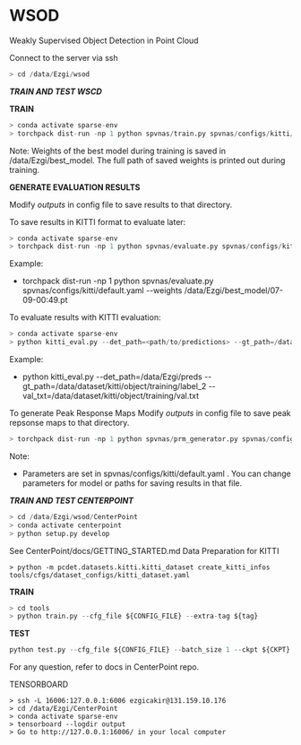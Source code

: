 # WSOD

Weakly Supervised Object Detection in Point Cloud

Connect to the server via ssh 
```python 
> cd /data/Ezgi/wsod
```
_**TRAIN AND TEST WSCD**_

**TRAIN** 
```python 
> conda activate sparse-env
> torchpack dist-run -np 1 python spvnas/train.py spvnas/configs/kitti/default.yaml
```
Note: Weights of the best model during training is saved in /data/Ezgi/best_model. The full path of saved weights is printed out during training.

**GENERATE EVALUATION RESULTS**

Modify _outputs_ in config file to save results to that directory.

To save results in KITTI format to evaluate later:
```python 
> conda activate sparse-env
> torchpack dist-run -np 1 python spvnas/evaluate.py spvnas/configs/kitti/default.yaml --weights <path/to/weights>
```
Example:
- torchpack dist-run -np 1 python spvnas/evaluate.py spvnas/configs/kitti/default.yaml --weights /data/Ezgi/best_model/07-09-00:49.pt

To evaluate results with KITTI evaluation:
```python 
> conda activate sparse-env
> python kitti_eval.py --det_path=<path/to/predictions> --gt_path=/data/dataset/kitti/object/training/label_2 --val_txt=/data/dataset/kitti/object/training/val.txt
```

Example:
- python kitti_eval.py --det_path=/data/Ezgi/preds --gt_path=/data/dataset/kitti/object/training/label_2 --val_txt=/data/dataset/kitti/object/training/val.txt

To generate Peak Response Maps
Modify _outputs_ in config file to save peak repsonse maps to that directory. 
```python 
> torchpack dist-run -np 1 python spvnas/prm_generator.py spvnas/configs/kitti/default.yaml --weights <path/to/weights>
```

Note:
- Parameters are set in spvnas/configs/kitti/default.yaml . You can change parameters for model or paths for saving results in that file.


_**TRAIN AND TEST CENTERPOINT**_
```python 
> cd /data/Ezgi/wsod/CenterPoint
> conda activate centerpoint
> python setup.py develop
```

See CenterPoint/docs/GETTING_STARTED.md Data Preparation for KITTI

```
> python -m pcdet.datasets.kitti.kitti_dataset create_kitti_infos tools/cfgs/dataset_configs/kitti_dataset.yaml
```

**TRAIN**
```python 
> cd tools
> python train.py --cfg_file ${CONFIG_FILE} --extra-tag ${tag}
```

**TEST**
```python 
python test.py --cfg_file ${CONFIG_FILE} --batch_size 1 --ckpt ${CKPT}
```

For any question, refer to docs in CenterPoint repo.

TENSORBOARD

```
> ssh -L 16006:127.0.0.1:6006 ezgicakir@131.159.10.176
> cd /data/Ezgi/CenterPoint
> conda activate sparse-env
> tensorboard --logdir output
> Go to http://127.0.0.1:16006/ in your local computer
```

